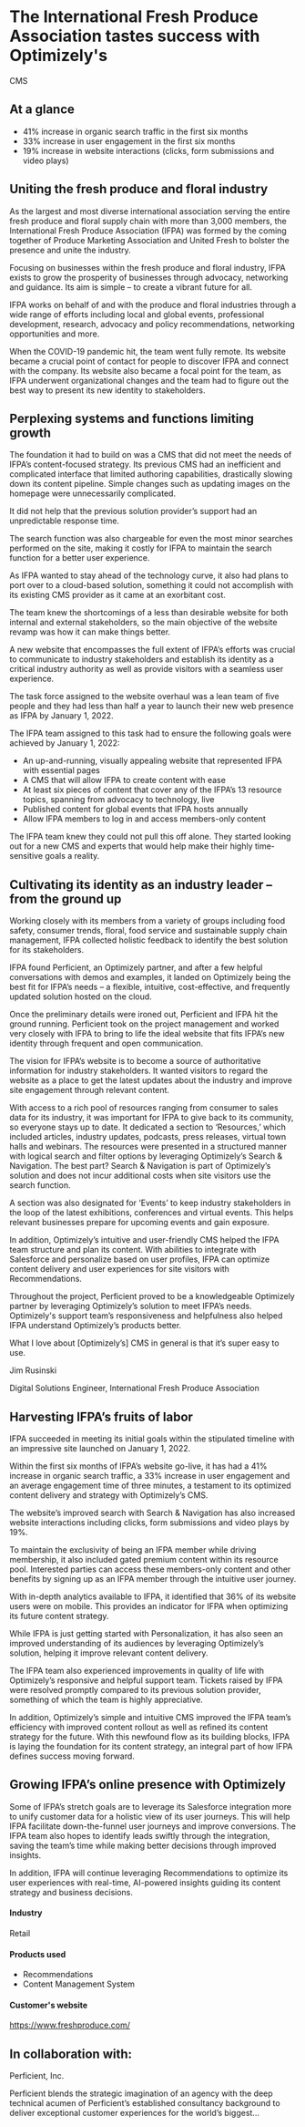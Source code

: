 # The International Fresh Produce Association tastes success with Optimizely's

CMS

## At a glance

- 41% increase in organic search traffic in the first six months
- 33% increase in user engagement in the first six months
- 19% increase in website interactions (clicks, form submissions and video plays)

## **Uniting the fresh produce and floral industry**

As the largest and most diverse international association serving the entire
fresh produce and floral supply chain with more than 3,000 members, the
International Fresh Produce Association (IFPA) was formed by the coming together
of Produce Marketing Association and United Fresh to bolster the presence and
unite the industry.

Focusing on businesses within the fresh produce and floral industry, IFPA exists
to grow the prosperity of businesses through advocacy, networking and guidance.
Its aim is simple – to create a vibrant future for all.

IFPA works on behalf of and with the produce and floral industries through a
wide range of efforts including local and global events, professional
development, research, advocacy and policy recommendations, networking
opportunities and more.

When the COVID-19 pandemic hit, the team went fully remote. Its website became a
crucial point of contact for people to discover IFPA and connect with the
company. Its website also became a focal point for the team, as IFPA underwent
organizational changes and the team had to figure out the best way to present
its new identity to stakeholders.

## **Perplexing systems and functions limiting growth**

The foundation it had to build on was a CMS that did not meet the needs of
IFPA’s content-focused strategy. Its previous CMS had an inefficient and
complicated interface that limited authoring capabilities, drastically slowing
down its content pipeline. Simple changes such as updating images on the
homepage were unnecessarily complicated.

It did not help that the previous solution provider’s support had an
unpredictable response time.

The search function was also chargeable for even the most minor searches
performed on the site, making it costly for IFPA to maintain the search function
for a better user experience.

As IFPA wanted to stay ahead of the technology curve, it also had plans to port
over to a cloud-based solution, something it could not accomplish with its
existing CMS provider as it came at an exorbitant cost.

The team knew the shortcomings of a less than desirable website for both
internal and external stakeholders, so the main objective of the website revamp
was how it can make things better.

A new website that encompasses the full extent of IFPA’s efforts was crucial to
communicate to industry stakeholders and establish its identity as a critical
industry authority as well as provide visitors with a seamless user experience.

The task force assigned to the website overhaul was a lean team of five people
and they had less than half a year to launch their new web presence as IFPA by
January 1, 2022.

The IFPA team assigned to this task had to ensure the following goals were
achieved by January 1, 2022:

- An up-and-running, visually appealing website that represented IFPA with essential pages
- A CMS that will allow IFPA to create content with ease
- At least six pieces of content that cover any of the IFPA’s 13 resource topics, spanning from advocacy to technology, live
- Published content for global events that IFPA hosts annually
- Allow IFPA members to log in and access members-only content

The IFPA team knew they could not pull this off alone. They started looking out
for a new CMS and experts that would help make their highly time-sensitive goals
a reality.

## **Cultivating its identity as an industry leader – from the ground up**

Working closely with its members from a variety of groups including food safety,
consumer trends, floral, food service and sustainable supply chain management,
IFPA collected holistic feedback to identify the best solution for its
stakeholders.

IFPA found Perficient, an Optimizely partner, and after a few helpful
conversations with demos and examples, it landed on Optimizely being the best
fit for IFPA’s needs – a flexible, intuitive, cost-effective, and frequently
updated solution hosted on the cloud.

Once the preliminary details were ironed out, Perficient and IFPA hit the ground
running. Perficient took on the project management and worked very closely with
IFPA to bring to life the ideal website that fits IFPA’s new identity through
frequent and open communication.

The vision for IFPA’s website is to become a source of authoritative information
for industry stakeholders. It wanted visitors to regard the website as a place
to get the latest updates about the industry and improve site engagement through
relevant content.

With access to a rich pool of resources ranging from consumer to sales data for
its industry, it was important for IFPA to give back to its community, so
everyone stays up to date. It dedicated a section to ‘Resources,’ which included
articles, industry updates, podcasts, press releases, virtual town halls and
webinars. The resources were presented in a structured manner with logical
search and filter options by leveraging Optimizely’s Search & Navigation. The
best part? Search & Navigation is part of Optimizely’s solution and does not
incur additional costs when site visitors use the search function.

A section was also designated for ‘Events’ to keep industry stakeholders in the
loop of the latest exhibitions, conferences and virtual events. This helps
relevant businesses prepare for upcoming events and gain exposure.

In addition, Optimizely’s intuitive and user-friendly CMS helped the IFPA team
structure and plan its content. With abilities to integrate with Salesforce and
personalize based on user profiles, IFPA can optimize content delivery and user
experiences for site visitors with Recommendations.

Throughout the project, Perficient proved to be a knowledgeable Optimizely
partner by leveraging Optimizely’s solution to meet IFPA’s needs. Optimizely's
support team’s responsiveness and helpfulness also helped IFPA understand
Optimizely’s products better.

What I love about [Optimizely’s] CMS in general is that it’s super easy to use.

Jim Rusinski

Digital Solutions Engineer, International Fresh Produce Association

## **Harvesting IFPA’s fruits of labor**

IFPA succeeded in meeting its initial goals within the stipulated timeline with
an impressive site launched on January 1, 2022.

Within the first six months of IFPA’s website go-live, it has had a 41% increase
in organic search traffic, a 33% increase in user engagement and an average
engagement time of three minutes, a testament to its optimized content delivery
and strategy with Optimizely’s CMS.

The website’s improved search with Search & Navigation has also increased
website interactions including clicks, form submissions and video plays by 19%.

To maintain the exclusivity of being an IFPA member while driving membership, it
also included gated premium content within its resource pool. Interested parties
can access these members-only content and other benefits by signing up as an
IFPA member through the intuitive user journey.

With in-depth analytics available to IFPA, it identified that 36% of its website
users were on mobile. This provides an indicator for IFPA when optimizing its
future content strategy.

While IFPA is just getting started with Personalization, it has also seen an
improved understanding of its audiences by leveraging Optimizely’s solution,
helping it improve relevant content delivery.

The IFPA team also experienced improvements in quality of life with Optimizely’s
responsive and helpful support team. Tickets raised by IFPA were resolved
promptly compared to its previous solution provider, something of which the team
is highly appreciative.

In addition, Optimizely’s simple and intuitive CMS improved the IFPA team’s
efficiency with improved content rollout as well as refined its content strategy
for the future. With this newfound flow as its building blocks, IFPA is laying
the foundation for its content strategy, an integral part of how IFPA defines
success moving forward.

## **Growing IFPA’s online presence with Optimizely**

Some of IFPA’s stretch goals are to leverage its Salesforce integration more to
unify customer data for a holistic view of its user journeys. This will help
IFPA facilitate down-the-funnel user journeys and improve conversions. The IFPA
team also hopes to identify leads swiftly through the integration, saving the
team’s time while making better decisions through improved insights.

In addition, IFPA will continue leveraging Recommendations to optimize its user
experiences with real-time, AI-powered insights guiding its content strategy and
business decisions.

#### Industry

Retail

#### Products used

- Recommendations
- Content Management System

#### Customer's website

https://www.freshproduce.com/

## In collaboration with:

Perficient, Inc.

Perficient blends the strategic imagination of an agency with the deep technical
acumen of Perficient’s established consultancy background to deliver exceptional
customer experiences for the world’s biggest...
